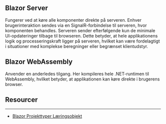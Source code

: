 
## Blazor Server 
Fungerer ved at køre alle komponenter direkte på serveren. Enhver brugerinteraktion sendes via en SignalR-forbindelse til serveren, hvor komponenten behandles. Serveren sender efterfølgende kun de minimale UI-opdateringer tilbage til browseren. Dette betyder, at hele applikationens logik og processeringskraft ligger på serveren, hvilket kan være fordelagtigt i situationer med komplekse beregninger eller begrænset klientudstyr.  

## Blazor WebAssembly 
Anvender en anderledes tilgang. Her kompileres hele .NET-runtimen til WebAssembly, hvilket betyder, at applikationen kan køre direkte i brugerens browser.

## Resourcer
---
- [Blazor Projekttyper Læringsobjekt](https://scorm.itslearning.com/data/3289/C20150/ims_import_39/scormcontent/index.html#/lessons/cvMTsNz1mzTPtnlUTGfD6ZiMjJfDDtlH)